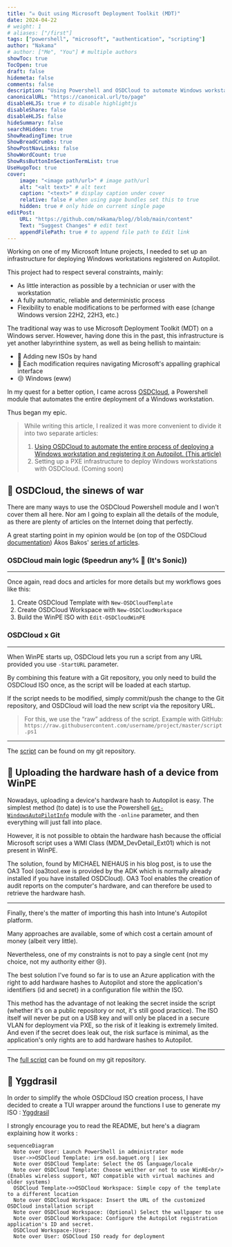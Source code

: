 ```yaml
---
title: "☠️ Quit using Microsoft Deployment Toolkit (MDT)"
date: 2024-04-22
# weight: 1
# aliases: ["/first"]
tags: ["powershell", "microsoft", "authentication", "scripting"]
author: "Nakama"
# author: ["Me", "You"] # multiple authors
showToc: true
TocOpen: true
draft: false
hidemeta: false
comments: false
description: "Using Powershell and OSDCloud to automate Windows workstation deployment instead of the archaic Microsoft Deployment Toolkit (MDT)"
canonicalURL: "https://canonical.url/to/page"
disableHLJS: true # to disable highlightjs
disableShare: false
disableHLJS: false
hideSummary: false
searchHidden: true
ShowReadingTime: true
ShowBreadCrumbs: true
ShowPostNavLinks: false
ShowWordCount: true
ShowRssButtonInSectionTermList: true
UseHugoToc: true
cover:
    image: "<image path/url>" # image path/url
    alt: "<alt text>" # alt text
    caption: "<text>" # display caption under cover
    relative: false # when using page bundles set this to true
    hidden: true # only hide on current single page
editPost:
    URL: "https://github.com/n4kama/blog//blob/main/content"
    Text: "Suggest Changes" # edit text
    appendFilePath: true # to append file path to Edit link
---
```


Working on one of my Microsoft Intune projects, I needed to set up an infrastructure for deploying Windows workstations registered on Autopilot.

This project had to respect several constraints, mainly:
- As little interaction as possible by a technician or user with the workstation
- A fully automatic, reliable and deterministic process
- Flexibility to enable modifications to be performed with ease (change Windows version 22H2, 22H3, etc.)

The traditional way was to use Microsoft Deployment Toolkit (MDT) on a Windows server. However, having done this in the past, this infrastructure is yet another labyrinthine system, as well as being hellish to maintain:
- 🤢 Adding new ISOs by hand
- 🤮 Each modification requires navigating Microsoft's appalling graphical interface
- 😒 Windows (eww)

In my quest for a better option, I came across [OSDCloud](https://www.osdcloud.com/), a Powershell module that automates the entire deployment of a Windows workstation.

Thus began my epic.

> While writing this article, I realized it was more convenient to divide it into two separate articles: 
> 1. [Using OSDCloud to automate the entire process of deploying a Windows workstation and registering it on Autopilot. (This article)](https://blog.baguet.org/posts/quit-using-microsoft-deployment-toolkit)
> 2. Setting up a PXE infrastructure to deploy Windows workstations with OSDCloud. (Coming soon)

## 🙌 OSDCloud, the sinews of war

There are many ways to use the OSDCloud Powershell module and I won't cover them all here. Nor am I going to explain all the details of the module, as there are plenty of articles on the Internet doing that perfectly.

A great starting point in my opinion would be (on top of the OSDCloud [documentation](https://www.osdcloud.com/)) Ákos Bakos' [series of articles](https://akosbakos.ch/tag/osdcloud/).

### OSDCloud main logic (Speedrun any% 🦔 (It's Sonic))
---

Once again, read docs and articles for more details but my workflows goes like this:
1. Create OSDCloud Template with `New-OSDCloudTemplate`
2. Create OSDCloud Workspace with `New-OSDCloudWorkspace`
3. Build the WinPE ISO with `Edit-OSDCloudWinPE`

### OSDCloud x Git
---

When WinPE starts up, OSDCloud lets you run a script from any URL  provided you use `-StartURL` parameter.

By combining this feature with a Git repository, you only need to build the OSDCloud ISO once, as the script will be loaded at each startup.

If the script needs to be modified, simply commit/push the change to the Git repository, and OSDCloud will load the new script via the repository URL.

> For this, we use the “raw” address of the script. Example with GitHub: `https://raw.githubusercontent.com/username/project/master/script.ps1`

---

The [script](https://git.baguet.org/nakama/yggdrasil/src/branch/master/Install-Windows.ps1) can be found on my git repository.

## 🧠 Uploading the hardware hash of a device from WinPE

Nowadays, uploading a device's hardware hash to Autopilot is easy. The simplest method (to date) is to use the Powershell [`Get-WindowsAutoPilotInfo`](https://www.powershellgallery.com/packages/Get-WindowsAutoPilotInfo) module with the `-online` parameter, and then everything will just fall into place.

However, it is not possible to obtain the hardware hash because the official Microsoft script uses a WMI Class (MDM_DevDetail_Ext01) which is not present in WinPE.

The solution, found by MICHAEL NIEHAUS in his blog post, is to use the OA3 Tool (oa3tool.exe is provided by the ADK which is normally already installed if you have installed OSDCloud).
OA3 Tool enables the creation of audit reports on the computer's hardware, and can therefore be used to retrieve the hardware hash.

---

Finally, there's the matter of importing this hash into Intune's Autopilot platform.

Many approaches are available, some of which cost a certain amount of money (albeit very little).

Nevertheless, one of my constraints is not to pay a single cent (not my choice, not my authority either 😢).

The best solution I've found so far is to use an Azure application with the right to add hardware hashes to Autopilot and store the application's identifiers (id and secret) in a configuration file within the ISO.

This method has the advantage of not leaking the secret inside the script (whether it's on a public repository or not, it's still good practice). The ISO itself will never be put on a USB key and will only be placed in a secure VLAN for deployment via PXE, so the risk of it leaking is extremely limited. And even if the secret does leak out, the risk surface is minimal, as the application's only rights are to add hardware hashes to Autopilot.

---

The [full script](https://git.baguet.org/nakama/yggdrasil/src/branch/master/Upload-AutopilotHash.ps1) can be found on my git repository.

## 🌳 Yggdrasil

In order to simplify the whole OSDCloud ISO creation process, I have decided to create a TUI wrapper around the functions I use to generate my ISO : [Yggdrasil](https://git.baguet.org/nakama/yggdrasil/)

I strongly encourage you to read the README, but here's a diagram explaining how it works :

```mermaid
sequenceDiagram
  Note over User: Launch PowerShell in administrator mode
  User->>OSDCloud Template: irm osd.baguet.org | iex
  Note over OSDCloud Template: Select the OS language/locale
  Note over OSDCloud Template: Choose weither or not to use WinRE<br/>(Enables wireless support, NOT compatible with virtual machines and older systems)
  OSDCloud Template->>OSDCloud Workspace: Simple copy of the template to a different location
  Note over OSDCloud Workspace: Insert the URL of the customized OSDCloud installation script
  Note over OSDCloud Workspace: (Optional) Select the wallpaper to use
  Note over OSDCloud Workspace: Configure the Autopilot registration application's ID and secret.
  OSDCloud Workspace-)User: 
  Note over User: OSDCloud ISO ready for deployment
```
